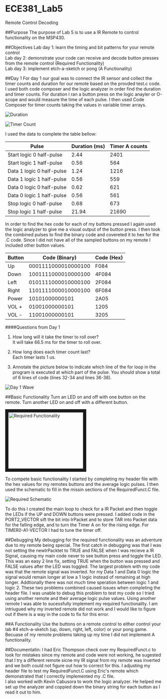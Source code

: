 ECE381_Lab5
===========
Remote Control Decoding

##Purpose
The purpose of Lab 5 is to use a IR Remote to control functionality on the MSP430.   

##Objectives
Lab day 1: learn the timing and bit patterns for your remote control   
Lab day 2: demonstrate your code can receive and decode button presses from the remote control (Required Functionality)   
Lab day 3: implement etch-a-sketch or pong (A Functionality)   

##Day 1
For day 1 our goal was to connect the IR sensor and collect the timer counts and duration for our remote based on the provded test.c code. I used both code composer and the logic analyzer in order find the duration and timer counts. For duration I ran a button press on the logic anayler or O-scope and would measure the time of each pulse. I then used Code Composer for timer counts taking the values in variable timer arrays.

![Duration](https://github.com/KyleJonas/ECE382_Lab5/blob/master/Images/LogicAnalyzer.jpg?raw=true "Duration")   

![Timer Count](https://github.com/KyleJonas/ECE382_Lab5/blob/master/Images/TimeCounts.PNG?raw=true "Timer Count")   

I used the data to complete the table bellow:   

| Pulse                     | Duration (ms) | Timer A counts |
|---------------------------|---------------|----------------|
| Start logic 0 half-pulse  | 2.44          | 2401           |
| Start logic 1 half-pulse  | 0.56          | 564            |
| Data 1 logic 0 half-pulse | 1.24          | 1216           |
| Data 1 logic 1 half-pulse | 0.56          | 559            |
| Data 0 logic 0 half-pulse | 0.62          | 621            |
| Data 0 logic 1 half-pulse | 0.56          | 561            |
| Stop logic 0 half-pulse   | 0.68          | 673            |
| Stop logic 1 half-pulse   | 21.94         | 21690          |

In order to find the hex code for each of my buttons pressed I again used the logic analyzer to give me a visual output of the button press. I then took the combined pulses to find the binary code and covereted it to hex for the .C code. Since 
I did not have all of the sampled buttons on my remote I included other button values.   

| Button | Code (Binary)       | Code (Hex) |
|--------|---------------------|------------|
| Up     | 0001111000010000100 | F084       |
| Down   | 1001111000010000100 | 4F084      |
| Left   | 0101111000010000100 | 2F084      |
| Right  | 1101111000010000100 | 6F084      |
| Power  | 10101000000101      | 2A05       |
| VOL +  | 01001000000101      | 1205       |
| VOL -  | 11001000000101      | 3205       |

####Questions from Day 1   

1) How long will it take the timer to roll over?   
It will take 66.5 ms for the timer to roll over.   

2) How long does each timer count last?   
Each timer lasts 1 us.   

3) Annotate the picture below to indicate which line of the for loop in the program is executed at which part of the pulse. You should show a total of 6 lines of code (lines 32-34 and lines 36-38).   

![Day 1 Wave](https://github.com/KyleJonas/ECE382_Lab5/blob/master/Images/Day1Wave.PNG?raw=true "Day 1 Wave")   

##Basic Functionality
Turn an LED on and off with one button on the remote. Turn another LED on and off with a different button.   

<a href="http://www.youtube.com/watch?feature=player_embedded&v=rIEO3tI1DJo
" target="_blank"><img src="http://img.youtube.com/vi/rIEO3tI1DJo/0.jpg" 
alt="Required Functionality" width="240" height="180" border="10" /></a>   

To compete basic functionality I started by completing my header file with the hex values for my remotes buttons and the average logic pulses. I then used the schematic to fill in the missin sections of the RequiredFunct.C file.   

![Required Schematic](https://github.com/KyleJonas/ECE382_Lab5/blob/master/Images/RequiredFunct.jpg?raw=true "Required Schematic")   

To do this I created the main loop to check for a IR Packet and then toggle the LEDs if the UP and DOWN buttons were pressed. I added code in the PORT2_VECTOR sift the bit into IrPacket and to store TAR into Packet data for the falling edge, and to turn the Timer A on for the rising edge. For TIMER0-A1-VECTOR I had to tune the timer off.   

##Debugging
My debugging for the required functionality was an adventure due to my remote being special. The first catch in debugging was that I was not setting the newIrPacktet to TRUE and FALSE when I was recieve a IR Signal, causing my main code never to see button press and toggle the LED. This was an easy 2 line fix, setting TRUE when the button was pressed and FALSE values after the LED was toggled. The largest problem with my code was that the remote signal was inverted. for my Data 1 and Data 0 logic the signal would remain longer at low a 1 logic instead of remaining at high longer. Addtionally there was not much time speration between logic 1 and logic 2. These two problems combined caused issues when completing the header file. I was unable to debug this problem to test my code so I tried using another remote and their average logic pulse values. Using another remote I was able to sucessfully implement my required functionality. I am intriugued why my inverted remote did not work and I would like to figure out if there is a way in the code to fix for this error.

##A Functionality
Use the buttons on a remote control to either control your lab #4 etch-a-sketch (up, down, right, left, color) or your pong game.   
Becuase of my remote problems taking up my time I did not implement A functionality.   

##Documentatin:
I had Eric Thompson check over my RequiredFunct.c to look for mistakes since my remote and code were not working, he sugested that I try a different remote sicne my IR signal from my remote was inverted and we both could not figure out how to correct for this. I adjusting my header file to test my RequiredFunct.C  using Eric's remote which demonstrated that I correctly implemented my .C file.   
I also worked with Kevin Cabusora to work the logic analyzer. He helped me set up the analyzer and coppied down the binary string for each button as I read it out to him.
